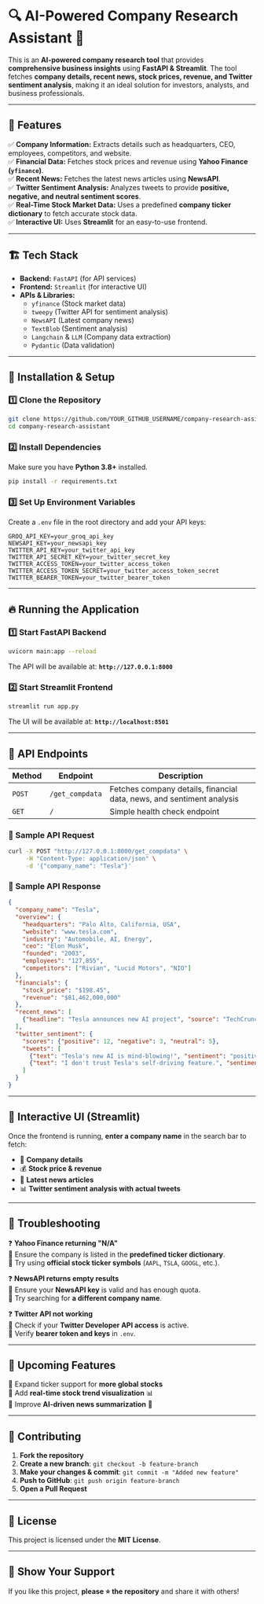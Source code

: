 
# 🔍 AI-Powered Company Research Assistant 🚀

This is an **AI-powered company research tool** that provides **comprehensive business insights** using **FastAPI & Streamlit**. The tool fetches **company details, recent news, stock prices, revenue, and Twitter sentiment analysis**, making it an ideal solution for investors, analysts, and business professionals.

---

## 📌 **Features**
✅ **Company Information:** Extracts details such as headquarters, CEO, employees, competitors, and website.  
✅ **Financial Data:** Fetches stock prices and revenue using **Yahoo Finance (`yfinance`)**.  
✅ **Recent News:** Fetches the latest news articles using **NewsAPI**.  
✅ **Twitter Sentiment Analysis:** Analyzes tweets to provide **positive, negative, and neutral sentiment scores**.  
✅ **Real-Time Stock Market Data:** Uses a predefined **company ticker dictionary** to fetch accurate stock data.  
✅ **Interactive UI:** Uses **Streamlit** for an easy-to-use frontend.  

---

## 🏗 **Tech Stack**
- **Backend:** `FastAPI` (for API services)
- **Frontend:** `Streamlit` (for interactive UI)
- **APIs & Libraries:**
  - `yfinance` (Stock market data)
  - `tweepy` (Twitter API for sentiment analysis)
  - `NewsAPI` (Latest company news)
  - `TextBlob` (Sentiment analysis)
  - `Langchain` & `LLM` (Company data extraction)
  - `Pydantic` (Data validation)

---

## 🚀 **Installation & Setup**
### **1️⃣ Clone the Repository**
```sh
git clone https://github.com/YOUR_GITHUB_USERNAME/company-research-assistant.git
cd company-research-assistant
```

### **2️⃣ Install Dependencies**
Make sure you have **Python 3.8+** installed.
```sh
pip install -r requirements.txt
```

### **3️⃣ Set Up Environment Variables**
Create a `.env` file in the root directory and add your API keys:
```env
GROQ_API_KEY=your_groq_api_key
NEWSAPI_KEY=your_newsapi_key
TWITTER_API_KEY=your_twitter_api_key
TWITTER_API_SECRET_KEY=your_twitter_secret_key
TWITTER_ACCESS_TOKEN=your_twitter_access_token
TWITTER_ACCESS_TOKEN_SECRET=your_twitter_access_token_secret
TWITTER_BEARER_TOKEN=your_twitter_bearer_token
```

---

## 🔥 **Running the Application**
### **1️⃣ Start FastAPI Backend**
```sh
uvicorn main:app --reload
```
The API will be available at: **`http://127.0.0.1:8000`**

### **2️⃣ Start Streamlit Frontend**
```sh
streamlit run app.py
```
The UI will be available at: **`http://localhost:8501`**

---

## 📡 **API Endpoints**
| Method | Endpoint | Description |
|---------|-------------|----------------------------------|
| `POST` | `/get_compdata` | Fetches company details, financial data, news, and sentiment analysis |
| `GET`  | `/` | Simple health check endpoint |

### **🔹 Sample API Request**
```sh
curl -X POST "http://127.0.0.1:8000/get_compdata" \
     -H "Content-Type: application/json" \
     -d '{"company_name": "Tesla"}'
```

### **🔹 Sample API Response**
```json
{
  "company_name": "Tesla",
  "overview": {
    "headquarters": "Palo Alto, California, USA",
    "website": "www.tesla.com",
    "industry": "Automobile, AI, Energy",
    "ceo": "Elon Musk",
    "founded": "2003",
    "employees": "127,855",
    "competitors": ["Rivian", "Lucid Motors", "NIO"]
  },
  "financials": {
    "stock_price": "$198.45",
    "revenue": "$81,462,000,000"
  },
  "recent_news": [
    {"headline": "Tesla announces new AI project", "source": "TechCrunch", "date": "2024-03-16"}
  ],
  "twitter_sentiment": {
    "scores": {"positive": 12, "negative": 3, "neutral": 5},
    "tweets": [
      {"text": "Tesla's new AI is mind-blowing!", "sentiment": "positive"},
      {"text": "I don't trust Tesla's self-driving feature.", "sentiment": "negative"}
    ]
  }
}
```

---

## 🎨 **Interactive UI (Streamlit)**
Once the frontend is running, **enter a company name** in the search bar to fetch:
- 📌 **Company details**  
- 💰 **Stock price & revenue**  
- 📰 **Latest news articles**  
- 📊 **Twitter sentiment analysis with actual tweets**

---

## 🔧 **Troubleshooting**
❓ **Yahoo Finance returning "N/A"**  
🔹 Ensure the company is listed in the **predefined ticker dictionary**.  
🔹 Try using **official stock ticker symbols** (`AAPL`, `TSLA`, `GOOGL`, etc.).  

❓ **NewsAPI returns empty results**  
🔹 Ensure your **NewsAPI key** is valid and has enough quota.  
🔹 Try searching for **a different company name**.  

❓ **Twitter API not working**  
🔹 Check if your **Twitter Developer API access** is active.  
🔹 Verify **bearer token and keys** in `.env`.  

---

## 🎯 **Upcoming Features**
🚀 Expand ticker support for **more global stocks**  
🚀 Add **real-time stock trend visualization** 📊  
🚀 Improve **AI-driven news summarization** 📰  

---

## 🤝 **Contributing**
1. **Fork the repository**  
2. **Create a new branch**: `git checkout -b feature-branch`  
3. **Make your changes & commit**: `git commit -m "Added new feature"`  
4. **Push to GitHub**: `git push origin feature-branch`  
5. **Open a Pull Request**  

---

## 📜 **License**
This project is licensed under the **MIT License**.

---

## 🌟 **Show Your Support**
If you like this project, **please ⭐️ the repository** and share it with others!
